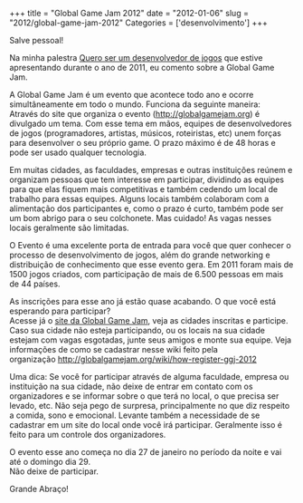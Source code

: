 +++
title = "Global Game Jam 2012"
date = "2012-01-06"
slug = "2012/global-game-jam-2012"
Categories = ['desenvolvimento']
+++

<p>Salve pessoal!</p>

<p>Na minha palestra <a href="http://flaviosilveira.com/2011/palestra-quero-ser-um-desenvolvedor-de-jogos/" title="Palestra Quero ser um desenvolvedor de jogos">Quero ser um desenvolvedor de jogos</a> que estive apresentando durante o ano de 2011, eu comento sobre a Global Game Jam.</p>

<p>A Global Game Jam é um evento que acontece todo ano e ocorre simultâneamente em todo o mundo. Funciona da seguinte maneira:<br/>
Através do site que organiza o evento (<a href="http://globalgamejam.org" title="Global Game Jam">http://globalgamejam.org</a>) é divulgado um tema. Com esse tema em mãos, equipes de desenvolvedores de jogos (programadores, artistas, músicos, roteiristas, etc) unem forças para desenvolver o seu próprio game. O prazo máximo é de 48 horas e pode ser usado qualquer tecnologia.</p>

<!--more-->


<p>Em muitas cidades, as faculdades, empresas e outras instituições reúnem e organizam pessoas que tem interesse em participar, dividindo as equipes para que elas fiquem mais competitivas e também cedendo um local de trabalho para essas equipes. Alguns locais também colaboram com a alimentação dos participantes e, como o prazo é curto, também pode ser um bom abrigo para o seu colchonete. Mas cuidado! As vagas nesses locais geralmente são limitadas.</p>

<p>O Evento é uma excelente porta de entrada para você que quer conhecer o processo de desenvolvimento de jogos, além do grande networking e distribuição de conhecimento que esse evento gera. Em 2011 foram mais de 1500 jogos criados, com participação de mais de 6.500 pessoas em mais de 44 países.</p>

<p>As inscrições para esse ano já estão quase acabando. O que você está esperando para participar?<br/>
Acesse já o <a href="http://globalgamejam.org" title="Site Global Game Jam">site da Global Game Jam</a>, veja as cidades inscritas e participe. Caso sua cidade não esteja participando, ou os locais na sua cidade estejam com vagas esgotadas, junte seus amigos e monte sua equipe. Veja informações de como se cadastrar nesse wiki feito pela organização <a href="http://globalgamejam.org/wiki/how-register-ggj-2012" title="Como se registrar na Global Game Jam 2012">http://globalgamejam.org/wiki/how-register-ggj-2012</a></p>

<p>Uma dica: Se você for participar através de alguma faculdade, empresa ou instituição na sua cidade, não deixe de entrar em contato com os organizadores e se informar sobre o que terá no local, o que precisa ser levado, etc. Não seja pego de surpresa, principalmente no que diz respeito a comida, sono e emocional. Levante também a necessidade de se cadastrar em um site do local onde você irá participar. Geralmente isso é feito para um controle dos organizadores.</p>

<p>O evento esse ano começa no dia 27 de janeiro no período da noite e vai até o domingo dia 29.<br/>
Não deixe de participar.</p>

<p>Grande Abraço!</p>
